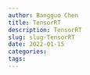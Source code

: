 ```yaml
---
author: Bangguo Chen
title: TensorRT
description: TensorRT
slug: slug-TensorRT
date: 2022-01-15
categories:
tags: 
---
```


